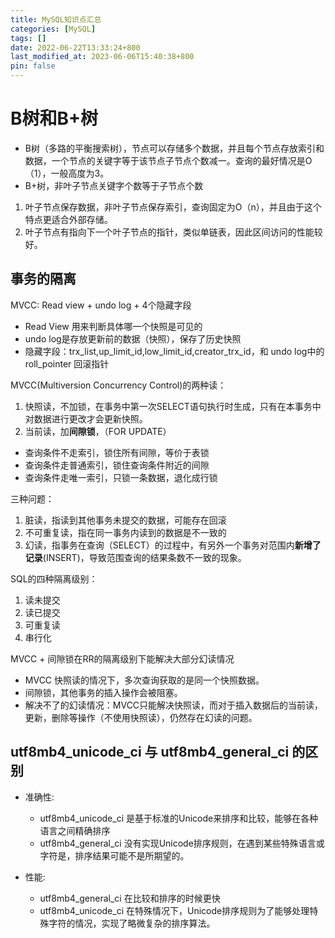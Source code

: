 ```yaml
---
title: MySQL知识点汇总
categories: [MySQL]
tags: []
date: 2022-06-22T13:33:24+800
last_modified_at: 2023-06-06T15:40:38+800
pin: false
---
```


# B树和B+树

- B树（多路的平衡搜索树），节点可以存储多个数据，并且每个节点存放索引和数据，一个节点的关键字等于该节点子节点个数减一。查询的最好情况是O（1），一般高度为3。
- B+树，非叶子节点关键字个数等于子节点个数
1. 叶子节点保存数据，非叶子节点保存索引，查询固定为O（n），并且由于这个特点更适合外部存储。
2. 叶子节点有指向下一个叶子节点的指针，类似单链表，因此区间访问的性能较好。

## 事务的隔离

MVCC: Read view + undo log + 4个隐藏字段
- Read View 用来判断具体哪一个快照是可见的
- undo log是存放更新前的数据（快照），保存了历史快照
- 隐藏字段：trx_list,up_limit_id,low_limit_id,creator_trx_id，和 undo log中的 roll_pointer 回滚指针

MVCC(Multiversion Concurrency Control)的两种读：
1. 快照读，不加锁，在事务中第一次SELECT语句执行时生成，只有在本事务中对数据进行更改才会更新快照。
2. 当前读，加**间隙锁**，（FOR UPDATE）
- 查询条件不走索引，锁住所有间隙，等价于表锁
- 查询条件走普通索引，锁住查询条件附近的间隙
- 查询条件走唯一索引，只锁一条数据，退化成行锁

三种问题：
1. 脏读，指读到其他事务未提交的数据，可能存在回滚
2. 不可重复读，指在同一事务内读到的数据是不一致的
3. 幻读，指事务在查询（SELECT）的过程中，有另外一个事务对范围内**新增了记录**(INSERT)，导致范围查询的结果条数不一致的现象。

SQL的四种隔离级别：
1. 读未提交
2. 读已提交
3. 可重复读
4. 串行化

MVCC + 间隙锁在RR的隔离级别下能解决大部分幻读情况
- MVCC 快照读的情况下，多次查询获取的是同一个快照数据。
- 间隙锁，其他事务的插入操作会被阻塞。
- 解决不了的幻读情况：MVCC只能解决快照读，而对于插入数据后的当前读，更新，删除等操作（不使用快照读），仍然存在幻读的问题。




## utf8mb4_unicode_ci 与 utf8mb4_general_ci 的区别

- 准确性:
  - utf8mb4_unicode_ci 是基于标准的Unicode来排序和比较，能够在各种语言之间精确排序
  - utf8mb4_general_ci 没有实现Unicode排序规则，在遇到某些特殊语言或字符是，排序结果可能不是所期望的。

- 性能:
  - utf8mb4_general_ci 在比较和排序的时候更快
  - utf8mb4_unicode_ci 在特殊情况下，Unicode排序规则为了能够处理特殊字符的情况，实现了略微复杂的排序算法。